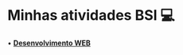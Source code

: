 # Minhas atividades BSI 💻
• [**Desenvolvimento WEB**](/https://github.com/gustavomurai/Atividades/tree/main/Desenvolvimento%20WEB)
